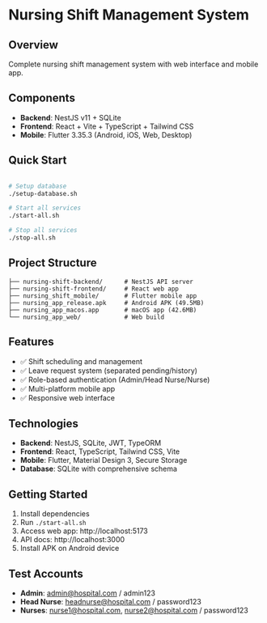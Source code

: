 # Nursing Shift Management System

## Overview
Complete nursing shift management system with web interface and mobile app.

## Components
- **Backend**: NestJS v11 + SQLite
- **Frontend**: React + Vite + TypeScript + Tailwind CSS
- **Mobile**: Flutter 3.35.3 (Android, iOS, Web, Desktop)

## Quick Start
```bash

# Setup database
./setup-database.sh

# Start all services
./start-all.sh

# Stop all services  
./stop-all.sh

```

## Project Structure
```
├── nursing-shift-backend/      # NestJS API server
├── nursing-shift-frontend/     # React web app
├── nursing_shift_mobile/       # Flutter mobile app
├── nursing_app_release.apk     # Android APK (49.5MB)
├── nursing_app_macos.app       # macOS app (42.6MB)
└── nursing_app_web/            # Web build
```

## Features
- ✅ Shift scheduling and management
- ✅ Leave request system (separated pending/history)
- ✅ Role-based authentication (Admin/Head Nurse/Nurse)
- ✅ Multi-platform mobile app
- ✅ Responsive web interface

## Technologies
- **Backend**: NestJS, SQLite, JWT, TypeORM
- **Frontend**: React, TypeScript, Tailwind CSS, Vite
- **Mobile**: Flutter, Material Design 3, Secure Storage
- **Database**: SQLite with comprehensive schema

## Getting Started
1. Install dependencies
2. Run `./start-all.sh`
3. Access web app: http://localhost:5173
4. API docs: http://localhost:3000
5. Install APK on Android device

## Test Accounts
- **Admin**: admin@hospital.com / admin123
- **Head Nurse**: headnurse@hospital.com / password123
- **Nurses**: nurse1@hospital.com, nurse2@hospital.com / password123
